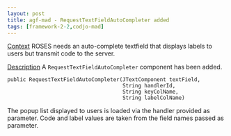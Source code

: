```yaml
---
layout: post
title: agf-mad - RequestTextFieldAutoCompleter added
tags: [framework-2-2,codjo-mad]
---
```

<u>Context</u>
ROSES needs an auto-complete textfield that displays labels to users but transmit code to the server.

<u>Description</u>
A ```RequestTextFieldAutoCompleter``` component has been added. 

```
public RequestTextFieldAutoCompleter(JTextComponent textField,
                                     String handlerId,
                                     String keyColName,
                                     String labelColName)
```

The popup list displayed to users is loaded via the handler provided as parameter. Code and label values are taken from the field names passed as parameter. 